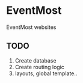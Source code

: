 EventMost
=========

EventMost websites


TODO
----

1. Create database
2. Create routing logic
3. layouts, global template..
